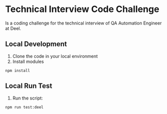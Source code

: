 # Technical Interview Code Challenge
Is a coding challenge for the technical interview of QA Automation Engineer at Deel.

## Local Development 

1. Clone the code in your local environment
2. Install modules

````
npm install
````

## Local Run Test

1. Run the script:

````
npm run test:deel
````

